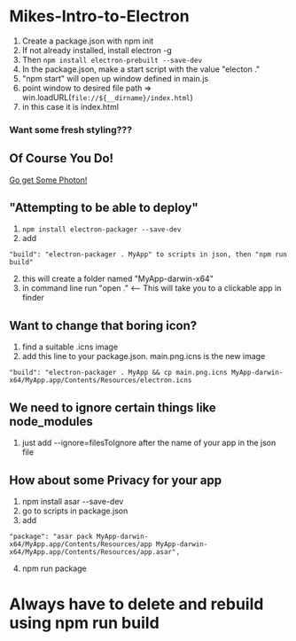 # Mikes-Intro-to-Electron

1. Create a package.json with npm init
2. If not already installed, install electron -g
3. Then ```npm install electron-prebuilt --save-dev```
4. In the package.json, make a start script with the value "electon ."
5. "npm start" will open up window defined in main.js
6.  point window to desired file path  => win.loadURL(`file://${__dirname}/index.html`)
  6. in this case it is index.html

### Want some fresh styling???
## Of Course You Do!

[Go get Some Photon!](http://photonkit.com/)

## "Attempting to be able to deploy"
1. ```npm install electron-packager --save-dev```
2. add
```
"build": "electron-packager . MyApp" to scripts in json, then "npm run build"
```
 2. this will create a folder named "MyApp-darwin-x64"
3. in command line run "open ."  <-- This will take you to a clickable app in finder

## Want to change that boring icon?
1. find a suitable .icns image
2. add this line to your package.json.  main.png.icns is the new image
```
"build": "electron-packager . MyApp && cp main.png.icns MyApp-darwin-x64/MyApp.app/Contents/Resources/electron.icns
```
## We need to ignore certain things like node_modules
1. just add --ignore=filesToIgnore after the name of your app in the json file

## How about some Privacy for your app
1. npm install asar --save-dev
2. go to scripts in package.json
3. add
```
"package": "asar pack MyApp-darwin-x64/MyApp.app/Contents/Resources/app MyApp-darwin-x64/MyApp.app/Contents/Resources/app.asar",
```
4. npm run package


# Always have to delete and rebuild using npm run build
